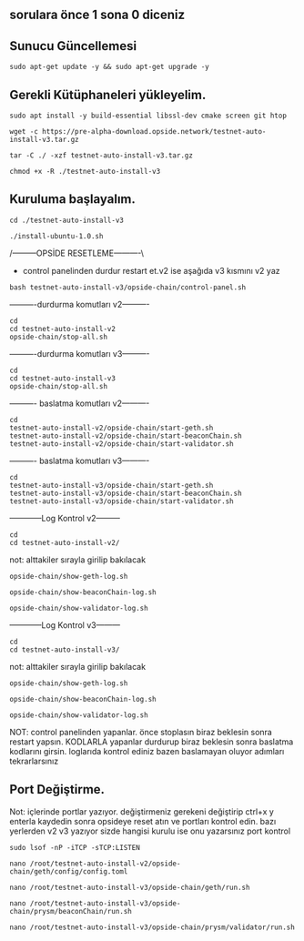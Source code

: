 ## sorulara önce 1 sona 0 diceniz

## Sunucu Güncellemesi
```
sudo apt-get update -y && sudo apt-get upgrade -y
```
## Gerekli Kütüphaneleri yükleyelim.
```
sudo apt install -y build-essential libssl-dev cmake screen git htop
```
```
wget -c https://pre-alpha-download.opside.network/testnet-auto-install-v3.tar.gz 
```
```
tar -C ./ -xzf testnet-auto-install-v3.tar.gz
```
```
chmod +x -R ./testnet-auto-install-v3
```
## Kuruluma başlayalım.
```
cd ./testnet-auto-install-v3
```
```
./install-ubuntu-1.0.sh
```

/———OPSİDE RESETLEME———-\

* control panelinden durdur restart et.v2 ise aşağıda v3 kısmını v2 yaz
```
bash testnet-auto-install-v3/opside-chain/control-panel.sh
```
———-durdurma komutları v2———-
```
cd
cd testnet-auto-install-v2
opside-chain/stop-all.sh
```
———-durdurma komutları v3———-
```
cd
cd testnet-auto-install-v3
opside-chain/stop-all.sh
```
———- baslatma komutları v2———-
```
cd
testnet-auto-install-v2/opside-chain/start-geth.sh
testnet-auto-install-v2/opside-chain/start-beaconChain.sh
testnet-auto-install-v2/opside-chain/start-validator.sh
```
———- baslatma komutları v3———-
```
cd
testnet-auto-install-v3/opside-chain/start-geth.sh
testnet-auto-install-v3/opside-chain/start-beaconChain.sh
testnet-auto-install-v3/opside-chain/start-validator.sh
```
————Log Kontrol v2———
```
cd
cd testnet-auto-install-v2/
```
not: alttakiler sırayla girilip bakılacak
```
opside-chain/show-geth-log.sh
```
```
opside-chain/show-beaconChain-log.sh
```
```
opside-chain/show-validator-log.sh
```
————Log Kontrol v3———
```
cd
cd testnet-auto-install-v3/
```
not: alttakiler sırayla girilip bakılacak
```
opside-chain/show-geth-log.sh
```
```
opside-chain/show-beaconChain-log.sh
```
```
opside-chain/show-validator-log.sh
```
NOT: control panelinden yapanlar. önce stoplasın biraz beklesin sonra restart yapsın.  KODLARLA yapanlar durdurup biraz beklesin sonra baslatma kodlarını girsin. loglarıda kontrol ediniz bazen baslamayan oluyor adımları tekrarlarsınız


## Port Değiştirme.
Not: içlerinde portlar yazıyor. değiştirmeniz gerekeni değiştirip ctrl+x y enterla kaydedin sonra opsideye reset atın ve portları kontrol edin. bazı yerlerden v2 v3 yazıyor sizde hangisi kurulu ise onu yazarsınız 
port kontrol
```
sudo lsof -nP -iTCP -sTCP:LISTEN
```
```
nano /root/testnet-auto-install-v2/opside-chain/geth/config/config.toml
```
```
nano /root/testnet-auto-install-v3/opside-chain/geth/run.sh
```
```
nano /root/testnet-auto-install-v3/opside-chain/prysm/beaconChain/run.sh
```
```
nano /root/testnet-auto-install-v3/opside-chain/prysm/validator/run.sh
```
